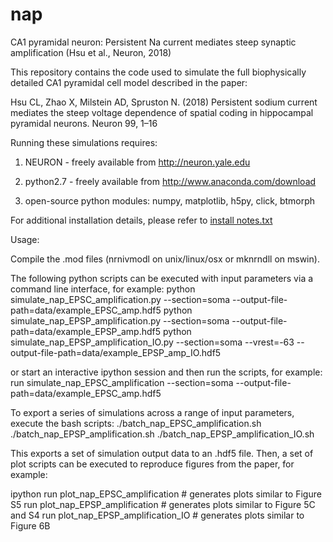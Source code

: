 # nap
CA1 pyramidal neuron: Persistent Na current mediates steep synaptic amplification (Hsu et al., Neuron, 2018)

This repository contains the code used to simulate the full biophysically detailed CA1 pyramidal cell model described in the paper:
 
Hsu CL, Zhao X, Milstein AD, Spruston N. (2018) Persistent sodium current mediates the steep voltage dependence of spatial coding in 
hippocampal pyramidal neurons. Neuron 99, 1–16
 
Running these simulations requires:

1) NEURON - freely available from http://neuron.yale.edu

2) python2.7 - freely available from http://www.anaconda.com/download

3) open-source python modules: numpy, matplotlib, h5py, click, btmorph
 
For additional installation details, please refer to [install notes.txt](https://github.com/neurosutras/nap/blob/master/install%20notes.txt)
 
Usage:
 
Compile the .mod files (nrnivmodl on unix/linux/osx or mknrndll on mswin).

The following python scripts can be executed with input parameters via a command line interface, for example:
python simulate_nap_EPSC_amplification.py --section=soma --output-file-path=data/example_EPSC_amp.hdf5
python simulate_nap_EPSP_amplification.py --section=soma --output-file-path=data/example_EPSP_amp.hdf5
python simulate_nap_EPSP_amplification_IO.py --section=soma --vrest=-63 --output-file-path=data/example_EPSP_amp_IO.hdf5

or start an interactive ipython session and then run the scripts, for example:
run simulate_nap_EPSC_amplification --section=soma --output-file-path=data/example_EPSC_amp.hdf5


To export a series of simulations across a range of input parameters, execute the bash scripts:
./batch_nap_EPSC_amplification.sh
./batch_nap_EPSP_amplification.sh
./batch_nap_EPSP_amplification_IO.sh

This exports a set of simulation output data to an .hdf5 file. Then, a set of plot scripts can be executed to reproduce figures
from the paper, for example:

ipython
run plot_nap_EPSC_amplification  # generates plots similar to Figure S5
run plot_nap_EPSP_amplification  # generates plots similar to Figure 5C and S4 
run plot_nap_EPSP_amplification_IO  # generates plots similar to Figure 6B
